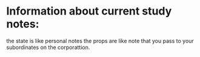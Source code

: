# Information about current study notes:


the state is like personal notes
the props are like note that you pass to your subordinates on the corporattion.